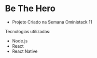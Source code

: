 # Be The Hero

- Projeto Criado na Semana Oministack 11 

Tecnologias utilizadas: 
- Node.js
- React 
- React Native
